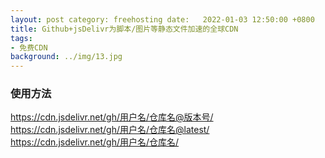 ```yaml
---
layout: post category: freehosting date:   2022-01-03 12:50:00 +0800
title: Github+jsDelivr为脚本/图片等静态文件加速的全球CDN
tags:
- 免费CDN
background: ../img/13.jpg
---
```




### 使用方法<br>
https://cdn.jsdelivr.net/gh/用户名/仓库名@版本号/<br>
https://cdn.jsdelivr.net/gh/用户名/仓库名@latest/<br>
https://cdn.jsdelivr.net/gh/用户名/仓库名/<br>